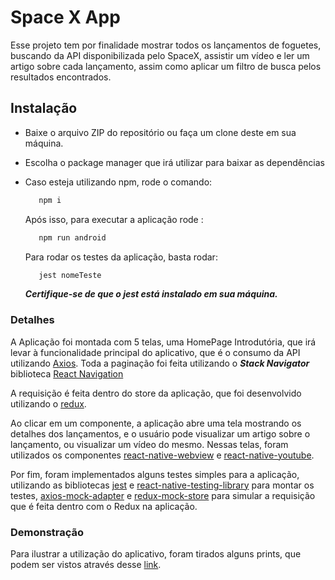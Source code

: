 

# Space X App

Esse projeto tem por finalidade mostrar todos os lançamentos de foguetes, buscando
da API disponibilizada pelo SpaceX, assistir um vídeo e ler um artigo sobre cada
lançamento, assim como aplicar um filtro de busca pelos resultados encontrados.

## Instalação
  - Baixe o arquivo ZIP do repositório ou faça um clone deste em sua máquina.
  - Escolha o package manager que irá utilizar para baixar as dependências

  - Caso esteja utilizando npm, rode o comando:
    ```sh
       npm i
    ```
    Após isso, para executar a aplicação rode :
    ```sh
       npm run android 
    ```

    Para rodar os testes da aplicação, basta rodar:
    ```sh
       jest nomeTeste
    ```

    ***Certifique-se de que o jest está instalado em sua máquina.***

### Detalhes

A Aplicação foi montada com 5 telas, uma HomePage Introdutória, que irá levar
à funcionalidade principal do aplicativo, que é o consumo da API utilizando [Axios](https://github.com/axios/axios). Toda a paginação foi feita utilizando o ***Stack Navigator*** biblioteca [React Navigation](https://reactnavigation.org/) 

A requisição é feita dentro do store da aplicação, que foi desenvolvido
utilizando o [redux](https://redux.js.org/).

Ao clicar em um componente, a aplicação abre uma tela mostrando os detalhes dos
lançamentos, e o usuário pode visualizar um artigo sobre o lançamento, ou
visualizar um vídeo do mesmo. Nessas telas, foram utilizados os componentes 
[react-native-webview](https://github.com/react-native-community/react-native-webview) e
[react-native-youtube](https://github.com/davidohayon669/react-native-youtube/tree/v1.1.0).

Por fim, foram implementados alguns testes simples para a aplicação, utilizando as
bibliotecas [jest](https://github.com/react-native-community/react-native-webview) e [react-native-testing-library](https://github.com/callstack/react-native-testing-library) para montar os testes, 
[axios-mock-adapter](https://github.com/ctimmerm/axios-mock-adapter) e [redux-mock-store](https://www.npmjs.com/package/redux-mock-store) para simular a requisição que é feita dentro com o Redux na aplicação.

### Demonstração

Para ilustrar a utilização do aplicativo, foram tirados alguns prints, que podem ser vistos através desse [link](https://imgur.com/a/eJdVMH9).
